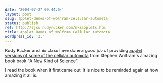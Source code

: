 ```yaml
---
date: '2004-07-27 09:44:54'
layout: post
slug: applet-demos-of-wolfram-cellular-automota
status: publish
ref: http://sjsu.rudyrucker.com/nksapplets.htm
title: Applet Demos of Wolfram Cellular Automota
wordpress_id: '31'
---
```


Rudy Rucker and his class have done a good job of providing
[applet versions of some of the cellular automota](http://sjsu.rudyrucker.com/nksapplets.htm) from  Stephen Wolfram's amazing book book "A New Kind of Science".

I read the book when it first came out.  It is nice to be reminded again at how amazing it all is.
